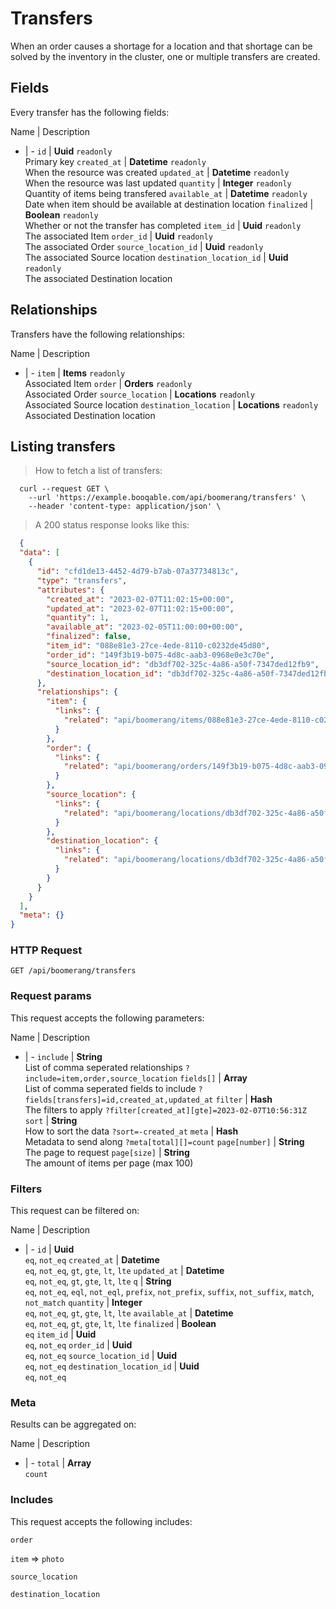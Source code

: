 # Transfers

When an order causes a shortage for a location and that shortage can be solved by the inventory in the cluster, one or multiple transfers are created.

## Fields
Every transfer has the following fields:

Name | Description
- | -
`id` | **Uuid** `readonly`<br>Primary key
`created_at` | **Datetime** `readonly`<br>When the resource was created
`updated_at` | **Datetime** `readonly`<br>When the resource was last updated
`quantity` | **Integer** `readonly`<br>Quantity of items being transfered
`available_at` | **Datetime** `readonly`<br>Date when item should be available at destination location
`finalized` | **Boolean** `readonly`<br>Whether or not the transfer has completed
`item_id` | **Uuid** `readonly`<br>The associated Item
`order_id` | **Uuid** `readonly`<br>The associated Order
`source_location_id` | **Uuid** `readonly`<br>The associated Source location
`destination_location_id` | **Uuid** `readonly`<br>The associated Destination location


## Relationships
Transfers have the following relationships:

Name | Description
- | -
`item` | **Items** `readonly`<br>Associated Item
`order` | **Orders** `readonly`<br>Associated Order
`source_location` | **Locations** `readonly`<br>Associated Source location
`destination_location` | **Locations** `readonly`<br>Associated Destination location


## Listing transfers



> How to fetch a list of transfers:

```shell
  curl --request GET \
    --url 'https://example.booqable.com/api/boomerang/transfers' \
    --header 'content-type: application/json' \
```

> A 200 status response looks like this:

```json
  {
  "data": [
    {
      "id": "cfd1de13-4452-4d79-b7ab-07a37734813c",
      "type": "transfers",
      "attributes": {
        "created_at": "2023-02-07T11:02:15+00:00",
        "updated_at": "2023-02-07T11:02:15+00:00",
        "quantity": 1,
        "available_at": "2023-02-05T11:00:00+00:00",
        "finalized": false,
        "item_id": "088e81e3-27ce-4ede-8110-c0232de45d80",
        "order_id": "149f3b19-b075-4d8c-aab3-0968e0e3c70e",
        "source_location_id": "db3df702-325c-4a86-a50f-7347ded12fb9",
        "destination_location_id": "db3df702-325c-4a86-a50f-7347ded12fb9"
      },
      "relationships": {
        "item": {
          "links": {
            "related": "api/boomerang/items/088e81e3-27ce-4ede-8110-c0232de45d80"
          }
        },
        "order": {
          "links": {
            "related": "api/boomerang/orders/149f3b19-b075-4d8c-aab3-0968e0e3c70e"
          }
        },
        "source_location": {
          "links": {
            "related": "api/boomerang/locations/db3df702-325c-4a86-a50f-7347ded12fb9"
          }
        },
        "destination_location": {
          "links": {
            "related": "api/boomerang/locations/db3df702-325c-4a86-a50f-7347ded12fb9"
          }
        }
      }
    }
  ],
  "meta": {}
}
```

### HTTP Request

`GET /api/boomerang/transfers`

### Request params

This request accepts the following parameters:

Name | Description
- | -
`include` | **String** <br>List of comma seperated relationships `?include=item,order,source_location`
`fields[]` | **Array** <br>List of comma seperated fields to include `?fields[transfers]=id,created_at,updated_at`
`filter` | **Hash** <br>The filters to apply `?filter[created_at][gte]=2023-02-07T10:56:31Z`
`sort` | **String** <br>How to sort the data `?sort=-created_at`
`meta` | **Hash** <br>Metadata to send along `?meta[total][]=count`
`page[number]` | **String** <br>The page to request
`page[size]` | **String** <br>The amount of items per page (max 100)


### Filters

This request can be filtered on:

Name | Description
- | -
`id` | **Uuid** <br>`eq`, `not_eq`
`created_at` | **Datetime** <br>`eq`, `not_eq`, `gt`, `gte`, `lt`, `lte`
`updated_at` | **Datetime** <br>`eq`, `not_eq`, `gt`, `gte`, `lt`, `lte`
`q` | **String** <br>`eq`, `not_eq`, `eql`, `not_eql`, `prefix`, `not_prefix`, `suffix`, `not_suffix`, `match`, `not_match`
`quantity` | **Integer** <br>`eq`, `not_eq`, `gt`, `gte`, `lt`, `lte`
`available_at` | **Datetime** <br>`eq`, `not_eq`, `gt`, `gte`, `lt`, `lte`
`finalized` | **Boolean** <br>`eq`
`item_id` | **Uuid** <br>`eq`, `not_eq`
`order_id` | **Uuid** <br>`eq`, `not_eq`
`source_location_id` | **Uuid** <br>`eq`, `not_eq`
`destination_location_id` | **Uuid** <br>`eq`, `not_eq`


### Meta

Results can be aggregated on:

Name | Description
- | -
`total` | **Array** <br>`count`


### Includes

This request accepts the following includes:

`order`


`item` => 
`photo`




`source_location`


`destination_location`





